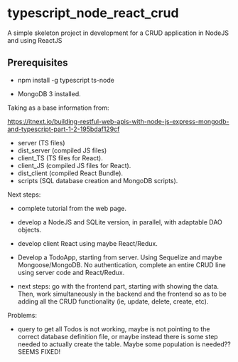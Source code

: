 # typescript_node_react_crud
A simple skeleton project in development for a CRUD application in NodeJS and using ReactJS


## Prerequisites

- npm install -g typescript ts-node

- MongoDB 3 installed.


Taking as a base information from:

https://itnext.io/building-restful-web-apis-with-node-js-express-mongodb-and-typescript-part-1-2-195bdaf129cf


- server (TS files)
- dist_server (compiled JS files)
- client_TS (TS files for React).
- client_JS (compiled JS files for React).
- dist_client (compiled React Bundle).
- scripts (SQL database creation and MongoDB scripts).



Next steps:

- complete tutorial from the web page.
- develop a NodeJS and SQLite version, in parallel, with adaptable DAO objects.
- develop client React using maybe React/Redux.



- Develop a TodoApp, starting from server. Using Sequelize and maybe Mongoose/MongoDB. No authentication, complete an entire CRUD line using server code and React/Redux.

- next steps: go with the frontend part, starting with showing the data. Then, work
simultaneously in the backend and the frontend so as to be adding all the CRUD functionality (ie, update, delete, create, etc).

Problems:
- query to get all Todos is not working, maybe is not pointing to the correct database definition file, or maybe instead there is some step needed to actually create the table. Maybe some population is needed?? SEEMS FIXED!



